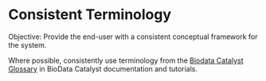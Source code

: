 # Consistent Terminology

Objective: Provide the end-user with a consistent conceptual framework for the system.

Where possible, consistently use terminology from the [Biodata Catalyst Glossary](../../untitled.md) in BioData Catalyst documentation and tutorials.


